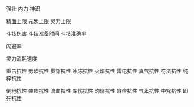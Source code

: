 强壮
内力
神识

精血上限
元炁上限
灵力上限

斗技伤害
斗技准备时间
斗技准确率

闪避率

灵力消耗速度

重击抗性
劈砍抗性
贯穿抗性
冰冻抗性
火焰抗性
雷电抗性
真气抗性
符法抗性
纯粹抗性

倒地抗性
瘫痪抗性
流血抗性
冻伤抗性
灼烧抗性
麻痹抗性
气紊抗性
中咒抗性
即死抗性
